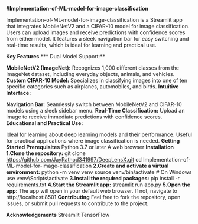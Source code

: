 **#Implementation-of-ML-model-for-image-classification**

Implementation-of-ML-model-for-image-classification is a Streamlit app that integrates MobileNetV2 and a CIFAR-10 model for image classification. Users can upload images and receive predictions with confidence scores from either model. It features a sleek navigation bar for easy switching and real-time results, which is ideal for learning and practical use.

**Key Features**
*** Dual Model Support:**

**MobileNetV2 (ImageNet):** Recognizes 1,000 different classes from the ImageNet dataset, including everyday objects, animals, and vehicles.
**Custom CIFAR-10 Model:** Specializes in classifying images into one of ten specific categories such as airplanes, automobiles, and birds.
**Intuitive Interface:**

**Navigation Bar:** Seamlessly switch between MobileNetV2 and CIFAR-10 models using a sleek sidebar menu.
**Real-Time Classification:** Upload an image to receive immediate predictions with confidence scores.
**Educational and Practical Use:**

Ideal for learning about deep learning models and their performance.
Useful for practical applications where image classification is needed.
**Getting Started**
**Prerequisites**
Python 3.7 or later
A web browser
**Installation**
**1.Clone the repository:**
git clone https://github.com/JayRathod341997/DeepLensX.git
cd Implementation-of-ML-model-for-image-classification
**2.Create and activate a virtual environment:**
python -m venv venv
source venv/bin/activate   # On Windows use venv\Scripts\activate
**3.Install the required packages:**
pip install -r requirements.txt
**4.Start the Streamlit app:**
streamlit run app.py
**5.Open the app:** The app will open in your default web browser. If not, navigate to http://localhost:8501
**Contributing**
Feel free to fork the repository, open issues, or submit pull requests to contribute to the project.

**Acknowledgements**
Streamlit
TensorFlow
